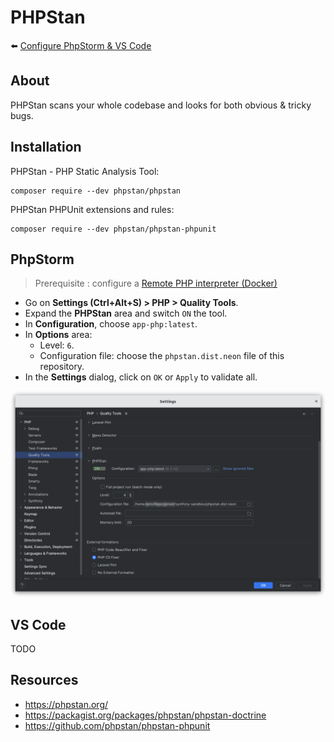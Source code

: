 # PHPStan

⬅️ [Configure PhpStorm & VS Code](../configure.md)

## About

PHPStan scans your whole codebase and looks for both obvious & tricky bugs.

## Installation

PHPStan - PHP Static Analysis Tool:

```
composer require --dev phpstan/phpstan
```

PHPStan PHPUnit extensions and rules:

```
composer require --dev phpstan/phpstan-phpunit
```

## PhpStorm

> Prerequisite : configure a [Remote PHP interpreter (Docker)](configure-remote-php-interpreter.md)

- Go on **Settings (Ctrl+Alt+S) > PHP > Quality Tools**.
- Expand the **PHPStan** area and switch `ON` the tool.
- In **Configuration**, choose `app-php:latest`.
- In **Options** area:
    - Level: `6`.
    - Configuration file: choose the `phpstan.dist.neon` file of this repository.
- In the **Settings** dialog, click on `OK` or `Apply` to validate all.

![phpstorm-settings-php-quality-tools-phpstan.png](../img/phpstorm-settings-php-quality-tools-phpstan.png)

## VS Code

TODO

## Resources

- https://phpstan.org/
- https://packagist.org/packages/phpstan/phpstan-doctrine
- https://github.com/phpstan/phpstan-phpunit
